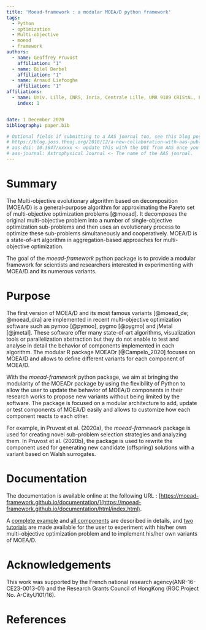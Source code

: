 ```yaml
---
title: 'Moead-framework : a modular MOEA/D python framework'
tags:
  - Python
  - optimization
  - Multi-objective
  - moead
  - framework
authors:
  - name: Geoffrey Pruvost
    affiliation: "1" 
  - name: Bilel Derbel
    affiliation: "1" 
  - name: Arnaud Liefooghe
    affiliation: "1" 
affiliations:
  - name: Univ. Lille, CNRS, Inria, Centrale Lille, UMR 9189 CRIStAL, F-59000 Lille, France
    index: 1


date: 1 December 2020
bibliography: paper.bib

# Optional fields if submitting to a AAS journal too, see this blog post:
# https://blog.joss.theoj.org/2018/12/a-new-collaboration-with-aas-publishing
# aas-doi: 10.3847/xxxxx <- update this with the DOI from AAS once you know it.
# aas-journal: Astrophysical Journal <- The name of the AAS journal.
---
```


# Summary

The Multi-objective evolutionary algorithm based on decomposition (MOEA/D) is a general-purpose algorithm 
for approximating the Pareto set of multi-objective optimization problems [@moead]. It decomposes the original 
multi-objective problem into a number of 
single-objective optimization sub-problems and then uses an evolutionary process to optimize these 
sub-problems simultaneously and cooperatively. MOEA/D is a state-of-art algorithm in aggregation-based 
approaches for multi-objective optimization.

The goal of the *moead-framework* python package is to provide a modular framework for scientists and 
researchers interested in experimenting with MOEA/D and its numerous variants.


# Purpose

The first version of MOEA/D and its most famous variants [@moead_de; @moead_dra] are implemented in recent multi-objective 
optimization software such as pymoo [@pymoo], pygmo [@pygmo] and jMetal [@jmetal]. These software offer 
many state-of-art algorithms, visualization tools or parallelization abstraction but they do not enable to test 
and analyse in detail the behavior of components implemented in each algorithm.
The modular R package MOEADr [@Campelo_2020] focuses on MOEA/D and allows to define different variants for 
each component of MOEA/D. 

With the *moead-framework* python package, we aim at bringing the modularity of the MOEADr package by using the flexibility of Python to 
allow the user to update the behavior of MOEA/D components in their research works to propose new variants without 
being limited by the software. The package is focused on a modular architecture to add, update or test components 
of MOEA/D easily and allows to customize how each component reacts to each other.

For example, in Pruvost et al. (2020a), the *moead-framework* package is used for creating novel 
sub-problem selection strategies and analyzing them. In Pruvost et al. (2020b), the package is used to rewrite 
the component used for generating new candidate (offspring) solutions with a variant based on Walsh surrogates.


# Documentation

The documentation is available online at the following URL : [https://moead-framework.github.io/documentation/](https://moead-framework.github.io/documentation/html/index.html).

A [complete example](https://moead-framework.github.io/documentation/html/examples.html) and 
[all components](https://moead-framework.github.io/documentation/html/documentation.html) are described in details,
and [two tutorials](https://moead-framework.github.io/documentation/html/tuto.html) are made available for the user 
to experiment with his/her own multi-objective optimization problem and to implement his/her own variants of MOEA/D.


# Acknowledgements

This work was supported by the French national research agency(ANR-16-CE23-0013-01) 
and the Research Grants Council of HongKong (RGC Project No. A-CityU101/16).


# References
